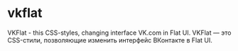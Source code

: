 # vkflat
VKFlat - this CSS-styles, changing interface VK.com in Flat UI.
VKFlat — это CSS-стили, позволяющие изменить интерфейс ВКонтакте в Flat UI.
